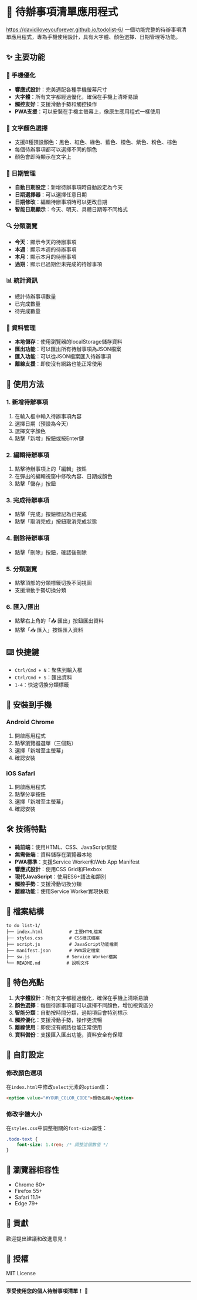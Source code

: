 # 📝 待辦事項清單應用程式
 https://davidiloveyouforever.github.io/todolist-6/
一個功能完整的待辦事項清單應用程式，專為手機使用設計，具有大字體、顏色選擇、日期管理等功能。

## ✨ 主要功能

### 📱 手機優化
- **響應式設計**：完美適配各種手機螢幕尺寸
- **大字體**：所有文字都經過優化，確保在手機上清晰易讀
- **觸控友好**：支援滑動手勢和觸控操作
- **PWA支援**：可以安裝在手機主螢幕上，像原生應用程式一樣使用

### 🎨 文字顏色選擇
- 支援8種預設顏色：黑色、紅色、綠色、藍色、橙色、紫色、粉色、棕色
- 每個待辦事項都可以選擇不同的顏色
- 顏色會即時顯示在文字上

### 📅 日期管理
- **自動日期設定**：新增待辦事項時自動設定為今天
- **日期選擇器**：可以選擇任意日期
- **日期修改**：編輯待辦事項時可以更改日期
- **智能日期顯示**：今天、明天、具體日期等不同格式

### 🔍 分類瀏覽
- **今天**：顯示今天的待辦事項
- **本週**：顯示本週的待辦事項
- **本月**：顯示本月的待辦事項
- **過期**：顯示已過期但未完成的待辦事項

### 📊 統計資訊
- 總計待辦事項數量
- 已完成數量
- 待完成數量

### 💾 資料管理
- **本地儲存**：使用瀏覽器的localStorage儲存資料
- **匯出功能**：可以匯出所有待辦事項為JSON檔案
- **匯入功能**：可以從JSON檔案匯入待辦事項
- **離線支援**：即使沒有網路也能正常使用

## 🚀 使用方法

### 1. 新增待辦事項
1. 在輸入框中輸入待辦事項內容
2. 選擇日期（預設為今天）
3. 選擇文字顏色
4. 點擊「新增」按鈕或按Enter鍵

### 2. 編輯待辦事項
1. 點擊待辦事項上的「編輯」按鈕
2. 在彈出的編輯視窗中修改內容、日期或顏色
3. 點擊「儲存」按鈕

### 3. 完成待辦事項
- 點擊「完成」按鈕標記為已完成
- 點擊「取消完成」按鈕取消完成狀態

### 4. 刪除待辦事項
- 點擊「刪除」按鈕，確認後刪除

### 5. 分類瀏覽
- 點擊頂部的分類標籤切換不同視圖
- 支援滑動手勢切換分類

### 6. 匯入/匯出
- 點擊右上角的「📤 匯出」按鈕匯出資料
- 點擊「📥 匯入」按鈕匯入資料

## ⌨️ 快捷鍵

- `Ctrl/Cmd + N`：聚焦到輸入框
- `Ctrl/Cmd + S`：匯出資料
- `1-4`：快速切換分類標籤

## 📱 安裝到手機

### Android Chrome
1. 開啟應用程式
2. 點擊瀏覽器選單（三個點）
3. 選擇「新增至主螢幕」
4. 確認安裝

### iOS Safari
1. 開啟應用程式
2. 點擊分享按鈕
3. 選擇「新增至主螢幕」
4. 確認安裝

## 🛠️ 技術特點

- **純前端**：使用HTML、CSS、JavaScript開發
- **無需後端**：資料儲存在瀏覽器本地
- **PWA標準**：支援Service Worker和Web App Manifest
- **響應式設計**：使用CSS Grid和Flexbox
- **現代JavaScript**：使用ES6+語法和類別
- **觸控手勢**：支援滑動切換分類
- **離線功能**：使用Service Worker實現快取

## 📁 檔案結構

```
to do list-1/
├── index.html          # 主要HTML檔案
├── styles.css          # CSS樣式檔案
├── script.js           # JavaScript功能檔案
├── manifest.json       # PWA設定檔案
├── sw.js              # Service Worker檔案
└── README.md          # 說明文件
```

## 🌟 特色亮點

1. **大字體設計**：所有文字都經過優化，確保在手機上清晰易讀
2. **顏色選擇**：每個待辦事項都可以選擇不同顏色，增加視覺區分
3. **智能分類**：自動按時間分類，過期項目會特別標示
4. **觸控優化**：支援滑動手勢，操作更流暢
5. **離線使用**：即使沒有網路也能正常使用
6. **資料備份**：支援匯入匯出功能，資料安全有保障

## 🔧 自訂設定

### 修改顏色選項
在`index.html`中修改`select`元素的`option`值：

```html
<option value="#YOUR_COLOR_CODE">顏色名稱</option>
```

### 修改字體大小
在`styles.css`中調整相關的`font-size`屬性：

```css
.todo-text {
    font-size: 1.4rem; /* 調整這個數值 */
}
```

## 📱 瀏覽器相容性

- Chrome 60+
- Firefox 55+
- Safari 11.1+
- Edge 79+

## 🤝 貢獻

歡迎提出建議和改進意見！

## 📄 授權

MIT License

---

**享受使用您的個人待辦事項清單！** 🎉

